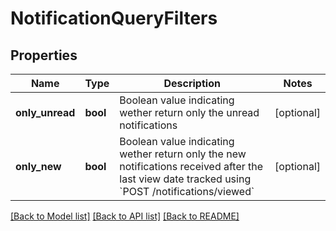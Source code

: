 # NotificationQueryFilters

## Properties
Name | Type | Description | Notes
------------ | ------------- | ------------- | -------------
**only_unread** | **bool** | Boolean value indicating wether return only the unread notifications  | [optional] 
**only_new** | **bool** | Boolean value indicating wether return only the new notifications received after the last view date tracked using &#x60;POST /notifications/viewed&#x60;   | [optional] 

[[Back to Model list]](../README.md#documentation-for-models) [[Back to API list]](../README.md#documentation-for-api-endpoints) [[Back to README]](../README.md)


